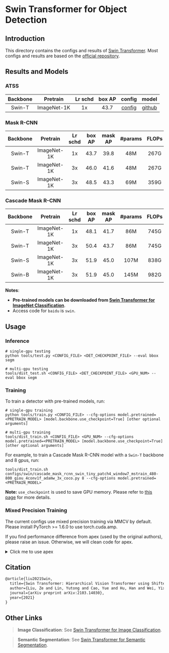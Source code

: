 # Swin Transformer for Object Detection

## Introduction

<!-- [ALGORITHM] -->

This directory contains the configs and results of [Swin Transformer](https://arxiv.org/abs/2103.14030).
Most configs and results are based on the [official repository](https://github.com/SwinTransformer/Swin-Transformer-Object-Detection).

## Results and Models

### ATSS

| Backbone |  Pretrain   | Lr schd | box AP |                       config                       |                                                                    model                                                                    |
| :------: | :---------: | :-----: | :----: | :------------------------------------------------: | :-----------------------------------------------------------------------------------------------------------------------------------------: |
|  Swin-T  | ImageNet-1K |   1x    |  43.7  | [config](atss_swint_fpn_fp16_4x4_adamw_1x_coco.py) | [github](https://github.com/shinya7y/weights/releases/download/v1.0.0/atss_swint_fpn_fp16_4x4_adamw_1x_coco_20210502_epoch_12-3c37c44b.pth) |

### Mask R-CNN

| Backbone |  Pretrain   | Lr schd | box AP | mask AP | #params | FLOPs |                                     config                                     |                                                                                          log                                                                                          |                                                                                      model                                                                                       |
| :------: | :---------: | :-----: | :----: | :-----: | :-----: | :---: | :----------------------------------------------------------------------------: | :-----------------------------------------------------------------------------------------------------------------------------------------------------------------------------------: | :------------------------------------------------------------------------------------------------------------------------------------------------------------------------------: |
|  Swin-T  | ImageNet-1K |   1x    |  43.7  |  39.8   |   48M   | 267G  | [config](mask_rcnn_swin_tiny_patch4_window7_mstrain_480-800_adamw_1x_coco.py)  | [github](https://github.com/SwinTransformer/storage/releases/download/v1.0.3/mask_rcnn_swin_tiny_patch4_window7_1x.log.json)/[baidu](https://pan.baidu.com/s/1bYZk7BIeFEozjRNUesxVWg) | [github](https://github.com/SwinTransformer/storage/releases/download/v1.0.3/mask_rcnn_swin_tiny_patch4_window7_1x.pth)/[baidu](https://pan.baidu.com/s/19UOW0xl0qc-pXQ59aFKU5w) |
|  Swin-T  | ImageNet-1K |   3x    |  46.0  |  41.6   |   48M   | 267G  | [config](mask_rcnn_swin_tiny_patch4_window7_mstrain_480-800_adamw_3x_coco.py)  |  [github](https://github.com/SwinTransformer/storage/releases/download/v1.0.2/mask_rcnn_swin_tiny_patch4_window7.log.json)/[baidu](https://pan.baidu.com/s/1Te-Ovk4yaavmE4jcIOPAaw)   |  [github](https://github.com/SwinTransformer/storage/releases/download/v1.0.2/mask_rcnn_swin_tiny_patch4_window7.pth)/[baidu](https://pan.baidu.com/s/1YpauXYAFOohyMi3Vkb6DBg)   |
|  Swin-S  | ImageNet-1K |   3x    |  48.5  |  43.3   |   69M   | 359G  | [config](mask_rcnn_swin_small_patch4_window7_mstrain_480-800_adamw_3x_coco.py) |  [github](https://github.com/SwinTransformer/storage/releases/download/v1.0.2/mask_rcnn_swin_small_patch4_window7.log.json)/[baidu](https://pan.baidu.com/s/1ymCK7378QS91yWlxHMf1yw)  |  [github](https://github.com/SwinTransformer/storage/releases/download/v1.0.2/mask_rcnn_swin_small_patch4_window7.pth)/[baidu](https://pan.baidu.com/s/1V4w4aaV7HSjXNFTOSA6v6w)  |

### Cascade Mask R-CNN

| Backbone |  Pretrain   | Lr schd | box AP | mask AP | #params | FLOPs |                                               config                                                |                                                                                              log                                                                                              |                                                                                          model                                                                                           |
| :------: | :---------: | :-----: | :----: | :-----: | :-----: | :---: | :-------------------------------------------------------------------------------------------------: | :-------------------------------------------------------------------------------------------------------------------------------------------------------------------------------------------: | :--------------------------------------------------------------------------------------------------------------------------------------------------------------------------------------: |
|  Swin-T  | ImageNet-1K |   1x    |  48.1  |  41.7   |   86M   | 745G  | [config](cascade_mask_rcnn_swin_tiny_patch4_window7_mstrain_480-800_giou_4conv1f_adamw_1x_coco.py)  | [github](https://github.com/SwinTransformer/storage/releases/download/v1.0.3/cascade_mask_rcnn_swin_tiny_patch4_window7_1x.log.json)/[baidu](https://pan.baidu.com/s/1x4vnorYZfISr-d_VUSVQCA) | [github](https://github.com/SwinTransformer/storage/releases/download/v1.0.3/cascade_mask_rcnn_swin_tiny_patch4_window7_1x.pth)/[baidu](https://pan.baidu.com/s/1vFwbN1iamrtwnQSxMIW4BA) |
|  Swin-T  | ImageNet-1K |   3x    |  50.4  |  43.7   |   86M   | 745G  | [config](cascade_mask_rcnn_swin_tiny_patch4_window7_mstrain_480-800_giou_4conv1f_adamw_3x_coco.py)  |  [github](https://github.com/SwinTransformer/storage/releases/download/v1.0.2/cascade_mask_rcnn_swin_tiny_patch4_window7.log.json)/[baidu](https://pan.baidu.com/s/1GW_ic617Ak_NpRayOqPSOA)   |  [github](https://github.com/SwinTransformer/storage/releases/download/v1.0.2/cascade_mask_rcnn_swin_tiny_patch4_window7.pth)/[baidu](https://pan.baidu.com/s/1i-izBrODgQmMwTv6F6-x3A)   |
|  Swin-S  | ImageNet-1K |   3x    |  51.9  |  45.0   |  107M   | 838G  | [config](cascade_mask_rcnn_swin_small_patch4_window7_mstrain_480-800_giou_4conv1f_adamw_3x_coco.py) |  [github](https://github.com/SwinTransformer/storage/releases/download/v1.0.2/cascade_mask_rcnn_swin_small_patch4_window7.log.json)/[baidu](https://pan.baidu.com/s/17Vyufk85vyocxrBT1AbavQ)  |  [github](https://github.com/SwinTransformer/storage/releases/download/v1.0.2/cascade_mask_rcnn_swin_small_patch4_window7.pth)/[baidu](https://pan.baidu.com/s/1Sv9-gP1Qpl6SGOF6DBhUbw)  |
|  Swin-B  | ImageNet-1K |   3x    |  51.9  |  45.0   |  145M   | 982G  | [config](cascade_mask_rcnn_swin_base_patch4_window7_mstrain_480-800_giou_4conv1f_adamw_3x_coco.py)  |  [github](https://github.com/SwinTransformer/storage/releases/download/v1.0.2/cascade_mask_rcnn_swin_base_patch4_window7.log.json)/[baidu](https://pan.baidu.com/s/1UZAR39g-0kE_aGrINwfVHg)   |  [github](https://github.com/SwinTransformer/storage/releases/download/v1.0.2/cascade_mask_rcnn_swin_base_patch4_window7.pth)/[baidu](https://pan.baidu.com/s/1tHoC9PMVnldQUAfcF6FT3A)   |


<!--

### RepPoints V2

| Backbone |  Pretrain   | Lr schd | box AP | mask AP | #params | FLOPs |
| :------: | :---------: | :-----: | :----: | :-----: | :-----: | :---: |
|  Swin-T  | ImageNet-1K |   3x    |  50.0  |    -    |   45M   | 283G  |

### Mask RepPoints V2

| Backbone |  Pretrain   | Lr schd | box AP | mask AP | #params | FLOPs |
| :------: | :---------: | :-----: | :----: | :-----: | :-----: | :---: |
|  Swin-T  | ImageNet-1K |   3x    |  50.3  |  43.6   |   47M   | 292G  |

-->

**Notes**:

- **Pre-trained models can be downloaded from [Swin Transformer for ImageNet Classification](https://github.com/microsoft/Swin-Transformer)**.
- Access code for `baidu` is `swin`.

## Usage

### Inference
```
# single-gpu testing
python tools/test.py <CONFIG_FILE> <DET_CHECKPOINT_FILE> --eval bbox segm

# multi-gpu testing
tools/dist_test.sh <CONFIG_FILE> <DET_CHECKPOINT_FILE> <GPU_NUM> --eval bbox segm
```

### Training

To train a detector with pre-trained models, run:
```
# single-gpu training
python tools/train.py <CONFIG_FILE> --cfg-options model.pretrained=<PRETRAIN_MODEL> [model.backbone.use_checkpoint=True] [other optional arguments]

# multi-gpu training
tools/dist_train.sh <CONFIG_FILE> <GPU_NUM> --cfg-options model.pretrained=<PRETRAIN_MODEL> [model.backbone.use_checkpoint=True] [other optional arguments]
```
For example, to train a Cascade Mask R-CNN model with a `Swin-T` backbone and 8 gpus, run:
```
tools/dist_train.sh configs/swin/cascade_mask_rcnn_swin_tiny_patch4_window7_mstrain_480-800_giou_4conv1f_adamw_3x_coco.py 8 --cfg-options model.pretrained=<PRETRAIN_MODEL>
```

**Note:** `use_checkpoint` is used to save GPU memory. Please refer to [this page](https://pytorch.org/docs/stable/checkpoint.html) for more details.


### Mixed Precision Training

The current configs use mixed precision training via MMCV by default.
Please install PyTorch >= 1.6.0 to use torch.cuda.amp.

If you find performance difference from apex (used by the original authors), please raise an issue.
Otherwise, we will clean code for apex.

<details>
<summary>Click me to use apex</summary>

To install apex, run:

```bash
git clone https://github.com/NVIDIA/apex
cd apex
pip install -v --disable-pip-version-check --no-cache-dir --global-option="--cpp_ext" --global-option="--cuda_ext" ./
```

Modify configs with the following code:

```python
runner = dict(type='EpochBasedRunnerAmp', max_epochs=36)
fp16 = None
optimizer_config = dict(
    type='ApexOptimizerHook',
    update_interval=1,
    grad_clip=None,
    coalesce=True,
    bucket_size_mb=-1,
    use_fp16=True,
)
```

</details>

## Citation

```latex
@article{liu2021Swin,
  title={Swin Transformer: Hierarchical Vision Transformer using Shifted Windows},
  author={Liu, Ze and Lin, Yutong and Cao, Yue and Hu, Han and Wei, Yixuan and Zhang, Zheng and Lin, Stephen and Guo, Baining},
  journal={arXiv preprint arXiv:2103.14030},
  year={2021}
}
```

## Other Links

> **Image Classification**: See [Swin Transformer for Image Classification](https://github.com/microsoft/Swin-Transformer).

> **Semantic Segmentation**: See [Swin Transformer for Semantic Segmentation](https://github.com/SwinTransformer/Swin-Transformer-Semantic-Segmentation).
